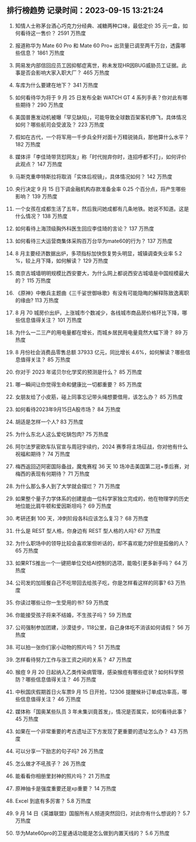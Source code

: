 
## 排行榜趋势 记录时间：2023-09-15 13:21:24
  
  1. 知情人士称茅台酒心巧克力分经典、减糖两种口味，最低定价 35 元一盒，如何看待这一售价？ 2591 万热度
    
  2. 报道称华为 Mate 60 Pro 和 Mate 60 Pro+ 出货量已调至两千万台，透露哪些信息？ 1861 万热度
    
  3. 网易发内部信回应员工因抑郁症离世，称未发现HR因BUG威胁员工证据。此事是否会影响大家入职大厂？ 465 万热度
    
  4. 车库为什么要建在地下？ 341 万热度
    
  5. 如何看待华为将于 9 月 25 日发布全新 WATCH GT 4 系列手表？你对此有哪些期待？ 290 万热度
    
  6. 美国普惠发动机被曝「罕见缺陷」，可能导致全球数百架客机停飞，具体情况如何？哪些航司会受波及？ 223 万热度
    
  7. 假如在古代，一个将军用一千步兵全歼对面十万精锐骑兵，那他算什么水平？ 182 万热度
    
  8. 媒体评「李佳琦带货怼网友」称「时代抛弃你时，连招呼都不打」，如何评价此观点？ 147 万热度
    
  9. 马斯克重申特斯拉将取消「实体后视镜」，具体情况如何？ 142 万热度
    
  10. 央行决定 9 月 15 日下调金融机构存款准备金率 0.25 个百分点，将产生哪些影响？ 139 万热度
    
  11. 一个女孩在成都生活了五年，然后我问她成都有几条地铁。她说不知道。这是什么情况？ 138 万热度
    
  12. 如何看待上海顶级胸外科医生回应李佳琦的言论？ 137 万热度
    
  13. 如何看待三大运营商集体采购百万台华为mate60的行为？ 137 万热度
    
  14. 8 月主要经济数据出炉，多项指标加快恢复势头明显，城镇调查失业率 5.2 %，较上月下降，如何解读？ 129 万热度
    
  15. 南京古城墙明明规模比西安要大，为什么网上都说西安古城墙是中国规模最大的？ 115 万热度
    
  16. 《原神》中散兵主题曲《三千娑世御咏歌》有没有可能隐晦的解释陈致逸离职的缘由? 113 万热度
    
  17. 8 月 70 城房价出炉，上涨城市个数减少，各线城市商品房价格环比下降，哪些信息值得关注？ 101 万热度
    
  18. 为什么一二三产的用电量都在增长，而城乡居民用电量竟然大幅下滑？ 89 万热度
    
  19. 8 月份社会消费品零售总额 37933 亿元，同比增长 4.6%，如何解读？哪些信息值得关注？ 85 万热度
    
  20. 你对于 2023 年诺贝尔化学奖的预测是什么？ 85 万热度
    
  21. 哪一瞬间让你觉得生命和健康比一切都重要？ 85 万热度
    
  22. 女朋友给了小皮筋，碰上同事忘记带头绳想要借用，该怎么办？ 85 万热度
    
  23. 如何看待2023年9月15日A股市场？ 84 万热度
    
  24. 胡适是怎样一个人? 83 万热度
    
  25. 为什么东北人这么爱吃锅包肉? 75 万热度
    
  26. 阿尔法罗密欧车队官宣与周冠宇续约，2024 赛季将主场征战，你对他有什么祝福和期待？ 74 万热度
    
  27. 梅西返回迈阿密国际备战，魔鬼赛程 36 天 10 场冲击美国第二冠+季后赛，对梅西的表现有何期待？ 71 万热度
    
  28. 为什么那么多人到了大学就会摆烂？ 71 万热度
    
  29. 如果整个量子力学体系的创建是由一位科学家独立完成的，他在物理学的历史地位能比肩牛顿和爱因斯坦吗？ 69 万热度
    
  30. 考研还剩 100 天，冲刺阶段各科应该怎么复习？ 68 万热度
    
  31. 什么是 REST 型人格，你身边有 REST 型人格的人吗? 67 万热度
    
  32. 为什么职场中的领导比较会喜欢笨但听话的，却不喜欢能力好但是孤傲的人？ 65 万热度
    
  33. 如果RTS推出一个一键把单位交给AI控制的选项，能吸引更多新手吗？ 64 万热度
    
  34. 公司发的加班餐自己不吃带回去给孩子吃，你是怎样看这样的同事? 63 万热度
    
  35. 你读过哪些让你一生受用的书? 59 万热度
    
  36. 你能接受孩子将来不结婚，不生孩子吗？ 59 万热度
    
  37. 公司强制参加团建，沙漠徒步，118公里，自己身体吃不消该如何请假？ 56 万热度
    
  38. 可以拍一张你们家小动物的照片吗？ 51 万热度
    
  39. 怎样看待努力工作与涨工资之间的关系？ 47 万热度
    
  40. 猴痘 9 月 20 日起纳入乙类传染病管理，感染猴痘有哪些症状？如何科学预防？哪些信息值得关注？ 46 万热度
    
  41. 中秋国庆假期首日火车票9 月 15 日开抢，12306 提醒候补订单成功率高，哪些信息值得关注？ 46 万热度
    
  42. 媒体称「国奥某些队员 3 年未集训竟首发」，情况是否属实，如何看待此事？ 45 万热度
    
  43. 如果在一个非常重要的考古遗址正下方发现了更重要的遗址怎么办？ 43 万热度
    
  44. 可以分享一下励志的句子吗? 26 万热度
    
  45. 怎么做才不吼孩子？ 26 万热度
    
  46. 能看看你相册里封神的照片吗？ 21 万热度
    
  47. 原神抽卡是强度重要还是xp重要？ 14 万热度
    
  48. Excel 到底有多厉害？ 5.8 万热度
    
  49. 9 月 14 日《英雄联盟》国服所有人频道突然回归，对此你有什么想说的？ 5.7 万热度
    
  50. 华为Mate60pro的卫星通话功能是怎么做到内置天线的？ 5.6 万热度
    